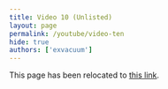 ```yaml
---
title: Video 10 (Unlisted)
layout: page
permalink: /youtube/video-ten
hide: true
authors: ['exvacuum']
---
```


<html>
<head>
    <script type="text/javascript">
        window.location.replace(".#video-ten");
    </script>
</head>
<body>
<p>This page has been relocated to <a href=".#video-ten">this link</a>.</p>
</body>
</html>